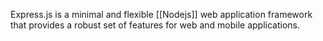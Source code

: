 Express.js is a minimal and flexible [[Nodejs]] web application framework that provides a robust set of features for web and mobile applications.